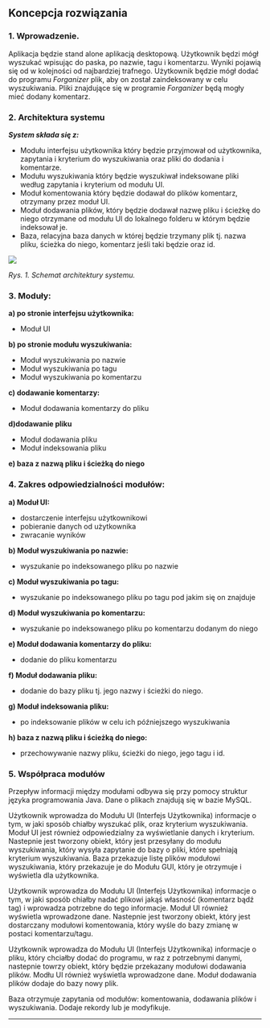 ## Koncepcja rozwiązania

### 1. Wprowadzenie.

Aplikacja będzie stand alone aplikacją desktopową. Użytkownik będzi mógł wyszukać wpisując do paska, po nazwie, tagu i komentarzu. Wyniki pojawią się od w kolejności od najbardziej trafnego. Użytkownik będzie mógł dodać do programu *Forganizer* plik, aby on został zaindeksowany w celu wyszukiwania. Pliki znajdujące się w programie *Forganizer* będą mogły mieć dodany komentarz.

### 2. Architektura systemu

_**System składa się z:**_

* Modułu interfejsu użytkownika który będzie przyjmował od użytkownika, zapytania i kryterium do wyszukiwania oraz pliki do dodania i komentarze.
* Modułu wyszukiwania który będzie wyszukiwał indeksowane pliki według zapytania  i kryterium od modułu UI.
* Moduł komentowania  który będzie dodawał do plików komentarz, otrzymany przez moduł UI.
* Moduł dodawania plików, który będzie dodawał nazwę pliku i ścieżkę do niego otrzymane od modułu UI do lokalnego folderu w którym będzie indeksował je.
* Baza, relacyjna baza danych w której będzie trzymany plik tj. nazwa pliku, ścieżka do niego, komentarz jeśli taki będzie oraz id.

![](https://github.com/agh-ki-io/Forganizer/blob/master/docs/Koncepcyjna/architektura_systemu.png)

_Rys. 1. Schemat architektury systemu._


### 3. Moduły:

**a) po stronie interfejsu użytkownika:**
* Moduł UI

**b) po stronie modułu wyszukiwania:**
* Moduł wyszukiwania po nazwie
* Moduł wyszukiwania po tagu
* Moduł wyszukiwania po komentarzu

**c) dodawanie komentarzy:**
* Moduł dodawania komentarzy do pliku

**d)dodawanie pliku**
* Moduł dodawania pliku
* Moduł indeksowania pliku

**e) baza z nazwą pliku i ścieżką do niego**


### 4. Zakres odpowiedzialności modułów:

**a) Moduł UI:**
* dostarczenie interfejsu użytkownikowi
* pobieranie danych od użytkownika
* zwracanie wyników

**b) Moduł wyszukiwania po nazwie:**
* wyszukanie po indeksowanego pliku po nazwie

**c) Moduł wyszukiwania po tagu:**
* wyszukanie po indeksowanego pliku po tagu pod jakim się on znajduje

**d) Moduł wyszukiwania po komentarzu:**
* wyszukanie po indeksowanego pliku po komentarzu dodanym do niego

**e) Moduł dodawania komentarzy do pliku:**
* dodanie do pliku komentarzu

**f) Moduł dodawania pliku:**
* dodanie do bazy pliku tj. jego nazwy i ścieżki do niego.

**g) Moduł indeksowania pliku:**
* po indeksowanie plików w celu ich późniejszego wyszukiwania

**h) baza z nazwą pliku i ścieżką do niego:**
* przechowywanie nazwy pliku, ścieżki do niego, jego tagu i id.

### 5. Współpraca modułów

Przepływ informacji między modułami odbywa się przy pomocy struktur języka programowania Java. Dane o plikach znajdują się w bazie MySQL.

Użytkownik wprowadza do Modułu UI (Interfejs Użytkownika) informacje o tym, w jaki sposób chiałby wyszukać plik, oraz kryterium wyszukiwania. Moduł UI jest również odpowiedzialny za wyświetlanie danych i kryterium. Nastepnie jest tworzony obiekt, który jest przesyłany do modułu wyszukiwania, który wysyła zapytanie do bazy o pliki, które spełniają kryterium wyszukiwania. Baza przekazuje listę plików modułowi wyszukiwania, który przekazuje je do Modułu GUI, który je otrzymuje i wyświetla dla użytkownika.

Użytkownik wprowadza do Modułu UI (Interfejs Użytkownika) informacje o tym, w jaki sposób chiałby nadać plikowi jakąś własność (komentarz bądź tag) i wprowadza potrzebne do tego informacje. Moduł UI również wyświetla wprowadzone dane. Nastepnie jest tworzony obiekt, który jest dostarczany modułowi komentowania, który wyśle do bazy zmianę w postaci komentarzu/tagu.

Użytkownik wprowadza do Modułu UI (Interfejs Użytkownika) informacje o pliku, który chciałby dodać do programu, w raz z potrzebnymi danymi, nastepnie towrzy obiekt, który będzie przekazany modułowi dodawania plików. Modłu UI również wyświetla wprowadzone dane. Moduł dodawania plików dodaje do bazy nowy plik.

Baza otrzymuje zapytania od modułów: komentowania, dodawania plików i wyszukiwania. Dodaje rekordy lub je modyfikuje.

***
